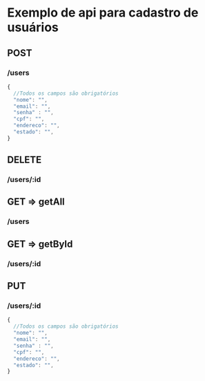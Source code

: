# Exemplo de api para cadastro de usuários

## POST
### /users

```javascript
{
  //Todos os campos são obrigatórios
  "nome": "",
  "email": "",
  "senha" : "",
  "cpf": "",
  "endereco": "",
  "estado": "",
}
```
## DELETE
### /users/:id

## GET => getAll
### /users

## GET => getById
### /users/:id

## PUT
### /users/:id

```javascript
{
  //Todos os campos são obrigatórios
  "nome": "",
  "email": "",
  "senha" : "",
  "cpf": "",
  "endereco": "",
  "estado": "",
}
```
